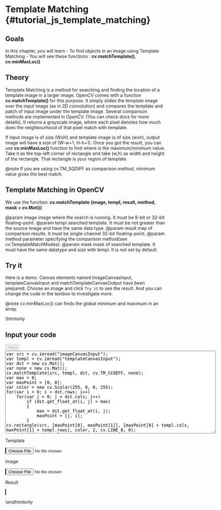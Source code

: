 Template Matching {#tutorial_js_template_matching}
=================

Goals
-----

In this chapter, you will learn
    -   To find objects in an image using Template Matching
    -   You will see these functions : **cv.matchTemplate()**, **cv.minMaxLoc()**

Theory
------

Template Matching is a method for searching and finding the location of a template image in a larger
image. OpenCV comes with a function **cv.matchTemplate()** for this purpose. It simply slides the
template image over the input image (as in 2D convolution) and compares the template and patch of
input image under the template image. Several comparison methods are implemented in OpenCV. (You can
check docs for more details). It returns a grayscale image, where each pixel denotes how much does
the neighbourhood of that pixel match with template.

If input image is of size (WxH) and template image is of size (wxh), output image will have a size
of (W-w+1, H-h+1). Once you got the result, you can use **cv.minMaxLoc()** function to find where
is the maximum/minimum value. Take it as the top-left corner of rectangle and take (w,h) as width
and height of the rectangle. That rectangle is your region of template.

@note If you are using cv.TM_SQDIFF as comparison method, minimum value gives the best match.

Template Matching in OpenCV
---------------------------

We use the function: **cv.matchTemplate (image, templ, result, method, mask = cv.Mat())** 

@param image      image where the search is running. It must be 8-bit or 32-bit floating-point.
@param templ      searched template. It must be not greater than the source image and have the same data type.
@param result     map of comparison results. It must be single-channel 32-bit floating-point.
@param method     parameter specifying the comparison method(see cv.TemplateMatchModes).
@param mask       mask of searched template. It must have the same datatype and size with templ. It is not set by default.

Try it
------

Here is a demo. Canvas elements named imageCanvasInput, templateCanvasInput and matchTemplateCanvasOutput have been prepared. Choose an image and
click `Try it` to see the result. And you can change the code in the textbox to investigate more.

@note cv.minMaxLoc() can finds the global minimum and maximum in an array.

\htmlonly
<!DOCTYPE html>
<head>
<style>
canvas {
    border: 1px solid black;
}
.err {
    color: red;
}
</style>
</head>
<body>
<div id="matchTemplateCodeArea">
<h2>Input your code</h2>
<button id="matchTemplateTryIt" disabled="true" onclick="matchTemplateExecuteCode()">Try it</button><br>
<textarea rows="17" cols="80" id="matchTemplateTestCode" spellcheck="false">
var src = cv.imread("imageCanvasInput");
var templ = cv.imread("templateCanvasInput");
var dst = new cv.Mat();
var none = new cv.Mat();
cv.matchTemplate(src, templ, dst, cv.TM_CCOEFF, none);
var max = 0;
var maxPoint = [0, 0];
var color = new cv.Scalar(255, 0, 0, 255);
for(var i = 0; i < dst.rows; i++)
    for(var j = 0; j < dst.cols; j++) 
        if (dst.get_float_at(i, j) > max)
        {
            max = dst.get_float_at(i, j);
            maxPoint = [j, i];
        }
cv.rectangle(src, [maxPoint[0], maxPoint[1]], [maxPoint[0] + templ.cols, maxPoint[1] + templ.rows], color, 2, cv.LINE_8, 0);
cv.imshow("matchTemplateCanvasOutput", src);
src.delete(); dst.delete(); none.delete(); color.delete();
</textarea>
<p class="err" id="matchTemplateErr"></p>
</div>
<div id="matchTemplateShowcase">
    <div>
        <p>Template</p>
        <canvas id="templateCanvasInput"></canvas>
        <input type="file" id="templateInput" name="file" />
    </div>
    <div>
        <p>Image</p>
        <canvas id="imageCanvasInput"></canvas>
        <input type="file" id="imageInput" name="file" />
    </div>
    <div>
        <p>Result</p>
        <canvas id="matchTemplateCanvasOutput"></canvas>
    </div>
</div>
<script src="utils.js"></script>
<script async src="opencv.js" id="opencvjs"></script>
<script>
function matchTemplateExecuteCode() {
    var matchTemplateText = document.getElementById("matchTemplateTestCode").value;
    try {
        eval(matchTemplateText);
        document.getElementById("matchTemplateErr").innerHTML = " ";
    } catch(err) {
        document.getElementById("matchTemplateErr").innerHTML = err;
    }
}

loadImageToCanvas("lenaFace.png", "templateCanvasInput");
loadImageToCanvas("lena.jpg", "imageCanvasInput");

var templateInputElement = document.getElementById("templateInput");
templateInputElement.addEventListener("change", templateHandleFiles, false);
function templateHandleFiles(e) {
    var templateUrl = URL.createObjectURL(e.target.files[0]);
    loadImageToCanvas(templateUrl, "templateCanvasInput");
}

var imageInputElement = document.getElementById("imageInput");
imageInputElement.addEventListener("change", imageHandleFiles, false);
function imageHandleFiles(e) {
    var imageUrl = URL.createObjectURL(e.target.files[0]);
    loadImageToCanvas(imageUrl, "imageCanvasInput");
}

function onReady() {
    document.getElementById("matchTemplateTryIt").disabled = false;
}
if (typeof cv !== 'undefined') {
    onReady();
} else {
    document.getElementById("opencvjs").onload = onReady;
}
</script>
</body>
\endhtmlonly